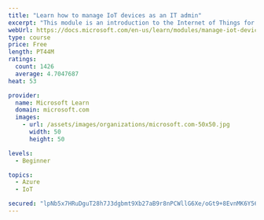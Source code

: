 ```yaml
---
title: "Learn how to manage IoT devices as an IT admin"
excerpt: "This module is an introduction to the Internet of Things for IT admins."
webUrl: https://docs.microsoft.com/en-us/learn/modules/manage-iot-devices/
type: course
price: Free
length: PT44M
ratings:
  count: 1426
  average: 4.7047687
heat: 53

provider:
  name: Microsoft Learn
  domain: microsoft.com
  images:
    - url: /assets/images/organizations/microsoft.com-50x50.jpg
      width: 50
      height: 50

levels:
  - Beginner

topics:
  - Azure
  - IoT

secured: "lpNb5x7HRuDguT28h7J3dgbmt9Xb27aB9r8nPCWllG6Xe/oGt9+8EvnMK6Y56RdeSz77WkOI4m/d5PzJz70Zd+HRTjhcnv2fLk3rMd7fdgSDwBwOZkPXFYob045tAjW0wvGHVAchXsoHqEALFv8db6VHWrXJmZC4M+0caM3QpNvnZMBjVKOfkXUhJmBsTTUEcmDOpsVt16+jd3KQUThzsrb4x79LlbP3xtslCvqGFgH9zeJNauHTULGrFBJb3y1glPCqhHabeAGeAPsxMX7Nh3XKJt1Hf79WJIsW1nS0YjIgQXqVQOs5jz0zIYFKOEQg7XfNf3GEDc3HQwfK0RNIegmhqiOELWgzCZWhKjIIfsjvms+kXETCZPpsz2eXkpjCx6lpKJFxcw+Iv9WfpbICJmEeybW/0N27CEySrPaeZic=;y/mJ9DjDpsIEyA1f2opOnw=="
---
```



